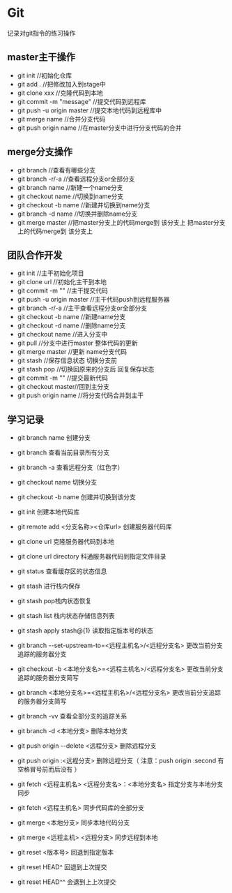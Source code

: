 # Git
记录对git指令的练习操作

## master主干操作
* git init //初始化仓库
* git add . //把修改加入到stage中
* git clone xxx  //克隆代码到本地
* git commit -m "message"  //提交代码到远程库
* git push -u origin master //提交本地代码到远程库中
* git merge name //合并分支代码
* git push origin name //在master分支中进行分支代码的合并

## merge分支操作
* git branch //查看有哪些分支
* git branch -r/-a //查看远程分支or全部分支
* git branch name //新建一个name分支
* git checkout name //切换到name分支
* git checkout -b name //新建并切换到name分支
* git branch -d name //切换并删除name分支
* git merge master //把master分支上的代码merge到 该分支上
把master分支上的代码merge到 该分支上

## 团队合作开发
* git init //主干初始化项目
* git clone url  //初始化主干到本地
* git commit -m "" //主干提交代码
* git push -u origin master //主干代码push到远程服务器
* git branch -r/-a //主干查看远程分支or全部分支
* git checkout -b name //新建name分支
* git checkout -d name //删除name分支
* git checkout name //进入分支中
* git pull //分支中进行master 整体代码的更新
* git merge master //更新 name分支代码
* git stash //保存信息状态 切换分支前
* git stash pop //切换回原来的分支后 回复保存状态
* git commit -m "" //提交最新代码
* git checkout master//回到主分支
* git push origin name //将分支代码合并到主干

## 学习记录
* git branch name 创建分支
* git branch 查看当前目录所有分支
* git branch -a 查看远程分支（红色字）
* git checkout name 切换分支
* git checkout -b name 创建并切换到该分支
* git init 创建本地代码库
* git remote add <分支名称><仓库url> 创建服务器代码库
* git clone url 克隆服务器代码到本地
* git clone url directory 科通服务器代码到指定文件目录
* git status 查看缓存区的状态信息
* git stash 进行栈内保存
* git stash pop栈内状态恢复
* git stash list 栈内状态存储信息列表
* git stash apply stash@{1} 读取指定版本号的状态

* git branch --set-upstream-to=<远程主机名>/<远程分支名> 更改当前分支追踪的服务器分支
* git checkout -b <本地分支名>=<远程主机名>/<远程分支名> 更改当前分支追踪的服务器分支简写
* git branch <本地分支名>=<远程主机名>/<远程分支名> 更改当前分支追踪的服务器分支简写
* git branch -vv 查看全部分支的追踪关系
* git branch -d <本地分支>  删除本地分支
* git push origin --delete <远程分支>  删除远程分支
* git push origin :<远程分支>   删除远程分支（ 注意：push origin :second  有空格冒号前而后没有 ）

* git fetch <远程主机名> <远程分支名>：<本地分支名>  指定分支与本地分支同步
* git fetch <远程主机名>  同步代码库的全部分支
* git merge <本地分支> 同步本地代码分支
* git merge <远程主机> <远程分支> 同步远程到本地
* git reset <版本号>  回退到指定版本
* git reset HEAD^ 回退到上次提交
* git reset HEAD^^ 会退到上上次提交